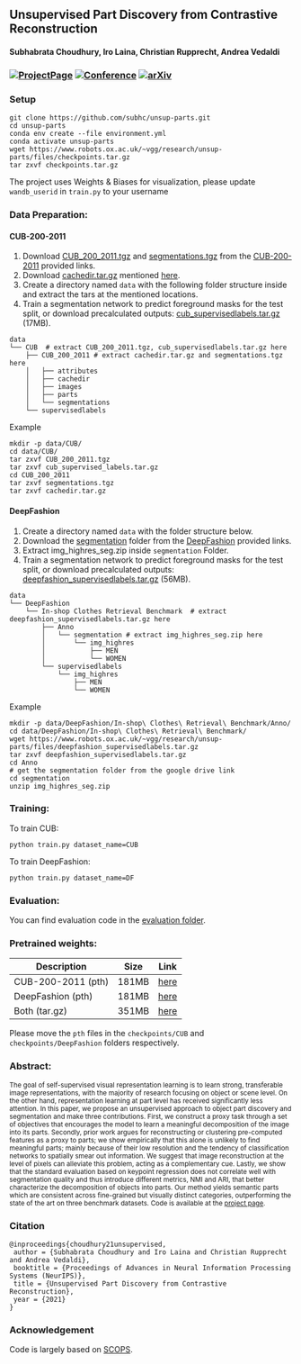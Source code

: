 ## Unsupervised Part Discovery from Contrastive Reconstruction
#### Subhabrata Choudhury, Iro Laina, Christian Rupprecht, Andrea Vedaldi
### [![ProjectPage](https://img.shields.io/badge/-Project%20Page-magenta.svg?style=for-the-badge&color=white&labelColor=magenta)](https://www.robots.ox.ac.uk/~vgg/research/unsup-parts/) [![Conference](https://img.shields.io/badge/NeurIPS-2021-purple.svg?style=for-the-badge&color=f1e3ff&labelColor=purple)](https://nips.cc/Conferences/2021/Schedule?showEvent=26254)    [![arXiv](https://img.shields.io/badge/arXiv-2111.06349-b31b1b.svg?style=for-the-badge)](https://arxiv.org/abs/2111.06349)

### Setup

```shell
git clone https://github.com/subhc/unsup-parts.git
cd unsup-parts
conda env create --file environment.yml
conda activate unsup-parts
wget https://www.robots.ox.ac.uk/~vgg/research/unsup-parts/files/checkpoints.tar.gz
tar zxvf checkpoints.tar.gz
```
The project uses Weights & Biases for visualization, please update `wandb_userid` in `train.py` to your username
### Data Preparation:

#### CUB-200-2011

1. Download [CUB_200_2011.tgz](http://www.vision.caltech.edu/visipedia-data/CUB-200-2011/CUB_200_2011.tgz) and [segmentations.tgz](http://www.vision.caltech.edu/visipedia-data/CUB-200-2011/segmentations.tgz) from the [CUB-200-2011](http://www.vision.caltech.edu/visipedia/CUB-200-2011.html) provided links.
2. Download [cachedir.tar.gz](https://www.dropbox.com/sh/ea3yprgrcjuzse5/AAB476Nn0Lwbrt3iuedB9yzIa?dl=0) mentioned [here](https://github.com/akanazawa/cmr/issues/3#issuecomment-451757610).
3. Create a directory named `data` with the following folder structure inside and extract the tars at the mentioned locations.
4. Train a segmentation network to predict foreground masks for the test split, or download precalculated outputs: [cub_supervisedlabels.tar.gz](https://www.robots.ox.ac.uk/~vgg/research/unsup-parts/files/cub_supervisedlabels.tar.gz) (17MB).

```
data
└── CUB  # extract CUB_200_2011.tgz, cub_supervisedlabels.tar.gz here
    ├── CUB_200_2011 # extract cachedir.tar.gz and segmentations.tgz here       
    │   ├── attributes
    │   ├── cachedir
    │   ├── images
    │   ├── parts
    │   └── segmentations
    └── supervisedlabels
```
Example
```shell
mkdir -p data/CUB/
cd data/CUB/
tar zxvf CUB_200_2011.tgz 
tar zxvf cub_supervised_labels.tar.gz 
cd CUB_200_2011
tar zxvf segmentations.tgz
tar zxvf cachedir.tar.gz

```


#### DeepFashion
1. Create a directory named `data` with the folder structure below.
2. Download the [segmentation](https://drive.google.com/drive/folders/1X6FjyMyJmFLKs3M8RyY8zioKEfE2nvmm) folder from the [DeepFashion](https://mmlab.ie.cuhk.edu.hk/projects/DeepFashion/InShopRetrieval.html) provided links.
3. Extract img_highres_seg.zip inside `segmentation` Folder.
4. Train a segmentation network to predict foreground masks for the test split, or download precalculated outputs: [deepfashion_supervisedlabels.tar.gz](https://www.robots.ox.ac.uk/~vgg/research/unsup-parts/files/deepfashion_supervisedlabels.tar.gz) (56MB).
```
data
└── DeepFashion
    └── In-shop Clothes Retrieval Benchmark  # extract deepfashion_supervisedlabels.tar.gz here
        ├── Anno  
        │   └── segmentation # extract img_highres_seg.zip here
        │       └── img_highres
        │           ├── MEN
        │           └── WOMEN
        └── supervisedlabels
            └── img_highres
                ├── MEN
                └── WOMEN
```
Example
```shell
mkdir -p data/DeepFashion/In-shop\ Clothes\ Retrieval\ Benchmark/Anno/
cd data/DeepFashion/In-shop\ Clothes\ Retrieval\ Benchmark/
wget https://www.robots.ox.ac.uk/~vgg/research/unsup-parts/files/deepfashion_supervisedlabels.tar.gz
tar zxvf deepfashion_supervisedlabels.tar.gz
cd Anno
# get the segmentation folder from the google drive link
cd segmentation
unzip img_highres_seg.zip
```
### Training:
To train CUB:
```shell
python train.py dataset_name=CUB
```
To train DeepFashion:
```shell
python train.py dataset_name=DF
```

### Evaluation:
You can find evaluation code in the [evaluation folder](evaluation).

### Pretrained weights:

| Description | Size | Link |
| ---- | -----| ----|
| CUB-200-2011 (pth) | 181MB | [here](https://www.robots.ox.ac.uk/~vgg/research/unsup-parts/files/checkpoints/CUB/model_60000.pth) |
| DeepFashion (pth) | 181MB| [here](https://www.robots.ox.ac.uk/~vgg/research/unsup-parts/files/checkpoints/DeepFashion/model_100000.pth) |
| Both (tar.gz) | 351MB| [here](https://www.robots.ox.ac.uk/~vgg/research/unsup-parts/files/checkpoints.tar.gz) |

Please move the `pth` files in the `checkpoints/CUB` and `checkpoints/DeepFashion` folders respectively. 


### Abstract:
<sup> The goal of self-supervised visual representation learning is to learn strong, transferable image representations, with the majority of research focusing on object or scene level. On the other hand, representation learning at part level has received significantly less attention. In this paper, we propose an unsupervised approach to object part discovery and segmentation and make three contributions. First, we construct a proxy task through a set of objectives that encourages the model to learn a meaningful decomposition of the image into its parts. Secondly, prior work argues for reconstructing or clustering pre-computed features as a proxy to parts; we show empirically that this alone is unlikely to find meaningful parts; mainly because of their low resolution and the tendency of classification networks to spatially smear out information. We suggest that image reconstruction at the level of pixels can alleviate this problem, acting as a complementary cue. Lastly, we show that the standard evaluation based on keypoint regression does not correlate well with segmentation quality and thus introduce different metrics, NMI and ARI, that better characterize the decomposition of objects into parts. Our method yields semantic parts which are consistent across fine-grained but visually distinct categories, outperforming the state of the art on three benchmark datasets. Code is available at the [project page](https://www.robots.ox.ac.uk/~vgg/research/unsup-parts/). </sup>

### Citation   
```
@inproceedings{choudhury21unsupervised,
 author = {Subhabrata Choudhury and Iro Laina and Christian Rupprecht and Andrea Vedaldi},
 booktitle = {Proceedings of Advances in Neural Information Processing Systems (NeurIPS)},
 title = {Unsupervised Part Discovery from Contrastive Reconstruction},
 year = {2021}
}
```   
### Acknowledgement
Code is largely based on [SCOPS](https://github.com/NVlabs/SCOPS).
